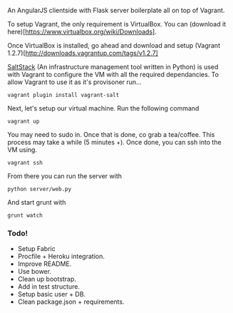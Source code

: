 An AngularJS clientside with Flask server boilerplate all on top of Vagrant.

To setup Vagrant, the only requirement is VirtualBox. You can (download it here)[https://www.virtualbox.org/wiki/Downloads].

Once VirtualBox is installed, go ahead and download and setup (Vagrant 1.2.7)[http://downloads.vagrantup.com/tags/v1.2.7]

[SaltStack](https://github.com/saltstack/salty-vagrant) (An infrastructure management tool written in Python) is used with Vagrant to configure
the VM with all the required dependancies.
To allow Vagrant to use it as it's provisoner run...

    vagrant plugin install vagrant-salt

Next, let's setup our virtual machine. Run the following command

    vagrant up

You may need to sudo in. Once that is done, co grab a tea/coffee. This process may take a while (5 minutes +). Once done, you can ssh into the VM using.

    vagrant ssh

From there you can run the server with

    python server/web.py

And start grunt with

    grunt watch


### Todo!

* Setup Fabric
* Procfile + Heroku integration.
* Improve README.
* Use bower.
* Clean up bootstrap.
* Add in test structure.
* Setup basic user + DB.
* Clean package.json + requirements.